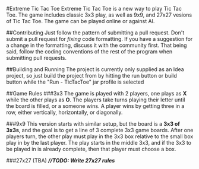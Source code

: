#Extreme Tic Tac Toe 
Extreme Tic Tac Toe is a new way to play Tic Tac Toe. The game includes classic 3x3 play, as well as 9x9, and 27x27 
vesions of Tic Tac Toe. The game can be played online or against AI.

##Contributing
Just follow the pattern of submitting a pull request. Don't submit a pull request for _fixing_ code formatting. If
you have a suggestion for a change in the formatting, discuss it with the community first. That being said, follow
the coding conventions of the rest of the program when submitting pull requests. 

##Building and Running
The project is currently only supplied as an Idea project, so just build the project from by hitting the run button
or build button while the "Run - TicTacToe" jar profile is selected

##Game Rules
###3x3
The game is played with 2 players, one plays as __X__ while the other plays as __O__. The players take turns playing
their letter until the board is filled, or a someone wins. A player wins by getting three in a row, either 
vertically, horizontally, or diagonally. 

###9x9
This version starts with similar setup, but the board is a __3x3 of 3x3s__, and the goal is to get a line of 3 
complete 3x3 game boards. After one players turn, the other play must play in the 3x3 box relative to the small
box play in by the last player. The play starts in the middle 3x3, and if the 3x3 to be played in is already 
complete, then that player must choose a box.

###27x27 (TBA)
___//TODO: Write 27x27 rules___